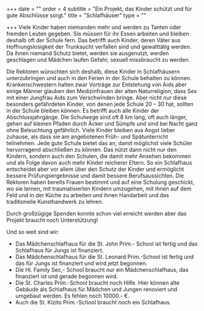 +++
date = ""
order = 4
subtitle = "Ein Projekt, das Kinder schützt und für gute Abschlüsse sorgt."
title = "Schlafhäuser"
type = ""

+++
Viele Kinder haben niemanden mehr und werden zu Tanten oder fremden Leuten gegeben. Sie müssen für ihr Essen arbeiten und bleiben deshalb oft der Schule fern. Das betrifft auch Kinder, deren Väter aus Hoffnungslosigkeit der Trunksucht verfallen sind und gewalttätig werden. Da ihnen niemand Schutz bietet, werden sie ausgenutzt, werden geschlagen und Mädchen laufen Gefahr, sexuell missbraucht zu werden.

Die Rektoren wünschten sich deshalb, diese Kinder in Schlafhäusern unterzubringen und auch in den Ferien in der Schule behalten zu können. Krankenschwestern halten zwar Vorträge zur Entstehung von Aids aber einige Männer glauben den Medizinfrauen der alten Naturreligion, dass Sex mit einer Jungfrau Aids zum Verschwinden bringe. Aber nicht nur diese besonders gefährdeten Kinder, von denen jede Schule 20 – 30 hat, sollten in der Schule bleiben können. Es betrifft auch alle Kinder der Abschlussjahrgänge. Die Schulwege sind oft 8 km lang, oft auch länger, gehen auf kleinen Pfaden durch Äcker und Sümpfe und sind bei Nacht ganz ohne Beleuchtung gefährlich. Viele Kinder bleiben aus Angst lieber zuhause, als dass sie am angebotenen Früh- und Spätunterricht teilnehmen. Jede gute Schule bietet das an, damit möglichst viele Schüler hervorragend abschließen zu können. Das nützt dann nicht nur den Kindern, sondern auch den Schulen, die damit mehr Ansehen bekommen und als Folge davon auch mehr Kinder reicherer Eltern. So ein Schlafhaus entscheidet aber vor allem über den Schutz der Kinder und ermöglicht bessere Prüfungsergebnisse und damit bessere Berufsaussichten. Die Rektoren haben bereits Frauen bestimmt und auf eine Schulung geschickt, wo sie lernen, mit traumatisierten Kindern umzugehen, mit ihnen auf dem Feld und in der Küche zu arbeiten und ihnen Handarbeit und das traditionelle Kunsthandwerk zu lehren.

Durch großzügige Spenden konnte schon viel erreicht werden aber das Projekt braucht noch Unterstützung!

Und so weit sind wir:

* Das Mädchenschlafhaus für die St. John Prim.- School ist fertig und das Schlafhaus für Jungs ist finanziert.
* Das Mädchenschlafhaus für die St. Leonard Prim.-School ist fertig und das für Jungs ist finanziert und wird jetzt begonnen.
* Die Hl. Family Sec,- School braucht nur ein Mädchenschlafhaus, das finanziert ist und gerade begonnen wird.
* Die St. Charles Prim.-School braucht noch Hilfe. Hier können alte Gebäude als Schlafhaus für Mädchen und Jungen renoviert und umgebaut werden. Es fehlen noch 10000.- €.
* Auch die St. Kizito Prim.-School braucht noch ein Schlafhaus.